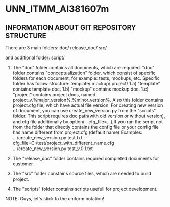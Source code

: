 # UNN_ITMM_AI381607m
	
## INFORMATION ABOUT GIT REPOSITORY STRUCTURE
  There are 3 main folders:
  doc/
  release_doc/
  src/
  
  and additional folder:
  script/

 1) The "doc" folder contains all documents, which are required.
	"doc" folder contains "conceptualization" folder, which consist of specific folders for each document, for example: tests, mockups, etc.
	Specific folder has follow structure:
	template/
	mockup/
	project/
	1.a) "template" contains template doc.
	1.b) "mockup" contains mockup doc.
	1.c) "project" contains project docs, named  project_v.%major_version%.%minor_version%. Also this folder contains project.cfg file, which have actual file version. 
	For creating new version of document, you can use create_new_version.py from the "scripts" folder. This script requires doc path(with old version or without version), and  cfg file additionally by option(--cfg_file=...),If you ran the script not from the folder that directly contains the config file or your config file has name different from project.cfg (default name)
	Examples:
		.../create_new_version.py test.txt --cfg_file=C:/test/project_with_different_name.cfg
		.../create_new_version.py test_v.0.1.txt
	
 2) The "release_doc" folder contains required completed documents for customer.
 3) The "src" folder constains source files, which are needed to build project.
 4) The "scripts" folder contains scripts usefull for project development. 

NOTE: Guys, let's stick to the uniform notation!
